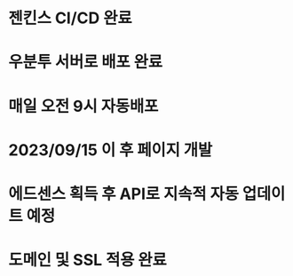 # 젠킨스 CI/CD 완료 
# 우분투 서버로 배포 완료 
# 매일 오전 9시 자동배포 
# 2023/09/15 이 후 페이지 개발 
# 에드센스 획득 후 API로 지속적 자동 업데이트 예정 
# 도메인 및 SSL 적용 완료


